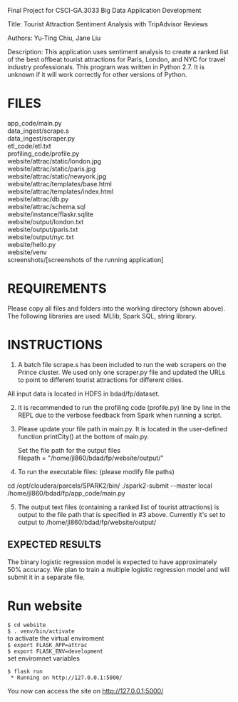Final Project for CSCI-GA.3033 Big Data Application Development

Title: Tourist Attraction Sentiment Analysis with TripAdvisor Reviews

Authors: Yu-Ting Chiu, Jane Liu

Description: This application uses sentiment analysis to create a ranked list of the best offbeat tourist
    attractions for Paris, London, and NYC for travel industry professionals. This program was written in Python
    2.7. It is unknown if it will work correctly for other versions of Python.


# FILES
app_code/main.py  
data_ingest/scrape.s  
data_ingest/scraper.py  
etl_code/etl.txt  
profiling_code/profile.py  
website/attrac/static/london.jpg  
website/attrac/static/paris.jpg  
website/attrac/static/newyork.jpg  
website/attrac/templates/base.html  
website/attrac/templates/index.html  
website/attrac/db.py  
website/attrac/schema.sql  
website/instance/flaskr.sqlite  
website/output/london.txt  
website/output/paris.txt  
website/output/nyc.txt  
website/hello.py  
website/venv  
screenshots/[screenshots of the running application]  


# REQUIREMENTS
Please copy all files and folders into the working directory (shown above). The following libraries are used: MLlib,
Spark SQL, string library.


# INSTRUCTIONS

1. A batch file scrape.s has been included to run the web scrapers on the Prince cluster. We used only one
scraper.py file and updated the URLs to point to different tourist attractions for different cities.

All input data is located in HDFS in bdad/fp/dataset.

2. It is recommended to run the profiling code (profile.py) line by line in the REPL due to the verbose feedback from
Spark  when running a script.

3. Please update your file path in main.py. It is located in the user-defined function printCity() at the bottom
of main.py.

    Set the file path for the output files  
    filepath = "/home/jl860/bdad/fp/website/output/"

4. To run the executable files: (please modify file paths)

cd /opt/cloudera/parcels/SPARK2/bin/
./spark2-submit --master local /home/jl860/bdad/fp/app_code/main.py

5. The output text files (containing a ranked list of tourist attractions) is output to the file path that
is specified in #3 above. Currently it's set to output to /home/jl860/bdad/fp/website/output/

## EXPECTED RESULTS
The binary logistic regression model is expected to have approximately 50% accuracy.
We plan to train a multiple logistic regression model and will submit it in a separate file.


# Run website
`$ cd website`  
`$ . venv/bin/activate`  
to activate the virtual enviroment  
`$ export FLASK_APP=attrac`  
`$ export FLASK_ENV=development`  
set enviromnet variables  
```
$ flask run  
 * Running on http://127.0.0.1:5000/
```
You now can access the site on http://127.0.0.1:5000/


